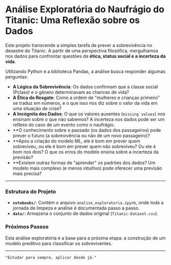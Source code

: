 # Análise Exploratória do Naufrágio do Titanic: Uma Reflexão sobre os Dados

Este projeto transcende a simples tarefa de prever a sobrevivência no desastre do Titanic. A partir de uma perspectiva filosófica, mergulhamos nos dados para confrontar questões de **ética, status social e a incerteza da vida**.

Utilizando Python e a biblioteca Pandas, a análise busca responder algumas perguntas:

- **A Lógica da Sobrevivência**: Os dados confirmam que a classe social (Pclass) e o gênero determinavam as chances de vida?
- **A Ética do Resgate**: Como a ordem de "mulheres e crianças primeiro" se traduz em números, e o que isso nos diz sobre o valor da vida em uma situação de crise?
- **A Incógnita dos Dados**: O que os valores ausentes (`missing values`) nos ensinam sobre o que não sabemos? A incerteza nos dados pode ser um reflexo do caos de um evento como o naufrágio.
- **O conhecimento sobre o passado (os dados dos passageiros) pode prever o futuro (a sobrevivência ou não de um novo passageiro)?
- **Após a criação do modelo ML, ele é bom em prever quem sobreviveu, ou ele é bom em prever quem não sobreviveu? Ou ele é bom nos dois? O que os erros do modelo ensina sobre a incerteza da previsão?
- **Existem outras formas de "aprender" os padrões dos dados? Um modelo mais complexo (e menos intuitivo) pode oferecer uma previsão mais precisa?

---

### Estrutura do Projeto

- **`notebooks/`**: Contém o arquivo `analise_exploratoria.ipynb`, onde toda a jornada de limpeza e análise é documentada passo a passo.
- **`data/`**: Armazena o conjunto de dados original (`Titanic-Dataset.csv`).

### Próximos Passos

Esta análise exploratória é a base para a próxima etapa: a construção de um modelo preditivo para classificar os sobreviventes.

---
`"Estudar para sempre, aplicar desde já."`
